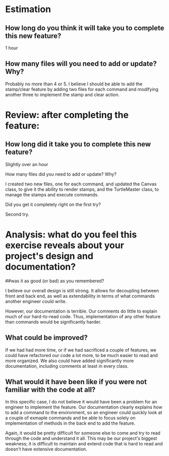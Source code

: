 # Estimation

## How long do you think it will take you to complete this new feature?

1 hour

## How many files will you need to add or update? Why?

Probably no more than 4 or 5. I believe I should be able to add the stamp/clear feature by adding two files for each command and modifying another three to implement the stamp and clear action.

# Review: after completing the feature:
## How long did it take you to complete this new feature?

Slightly over an hour

How many files did you need to add or update? Why?

I created two new files, one for each command, and updated the Canvas class, to give it the ability to render stamps, and the TurtleMaster class, to manage the stamps and execute commands.

Did you get it completely right on the first try?

Second try.

# Analysis: what do you feel this exercise reveals about your project's design and documentation?
##was it as good (or bad) as you remembered?

I believe our overall design is still strong. It allows for decoupling between front and back end, as well as extendability in terms of what commands another engineer could write.

However, our documentation is terrible. Our comments do little to explain much of our hard-to-read code. Thus, implementation of any other feature than commands would be significantly harder.

## What could be improved?
If we had had more time, or if we had sacrificed a couple of features, we could have refactored our code a lot more, to be much easier to read and more organized. We also could have added significantly more documentation,
including comments at least in every class.


## What would it have been like if you were not familiar with the code at all?

In this specific case, I do not believe it would have been a problem for an engineer to implement the feature. Our documentation clearly explains how to add a command to the environment, so an engineer could quickly
look at a couple of exmaple commands and be able to focus solely on implementation of methods in the back end to add the feature.

Again, it would be pretty difficult for someone else to come and try to read through the code and understand it all. This may be our project's biggest weakness; it is difficult to maintain and extend code that is hard to read
and doesn't have extensive documentation.